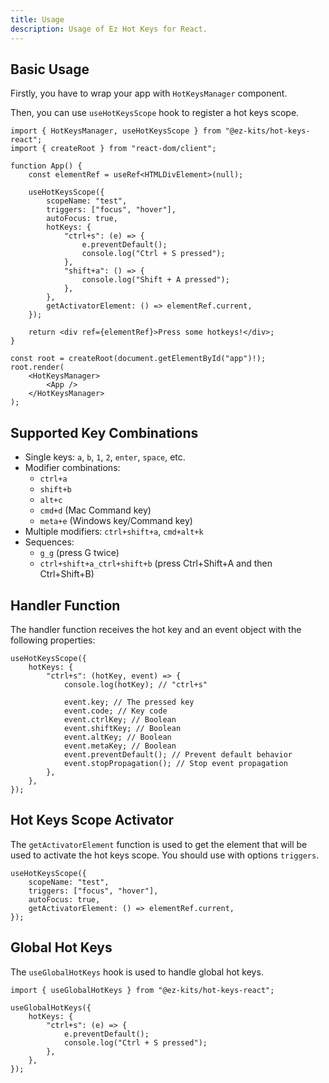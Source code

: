 ```yaml
---
title: Usage
description: Usage of Ez Hot Keys for React.
---
```


## Basic Usage

Firstly, you have to wrap your app with `HotKeysManager` component.

Then, you can use `useHotKeysScope` hook to register a hot keys scope.

```tsx filename="App.tsx"
import { HotKeysManager, useHotKeysScope } from "@ez-kits/hot-keys-react";
import { createRoot } from "react-dom/client";

function App() {
	const elementRef = useRef<HTMLDivElement>(null);

	useHotKeysScope({
		scopeName: "test",
		triggers: ["focus", "hover"],
		autoFocus: true,
		hotKeys: {
			"ctrl+s": (e) => {
				e.preventDefault();
				console.log("Ctrl + S pressed");
			},
			"shift+a": () => {
				console.log("Shift + A pressed");
			},
		},
		getActivatorElement: () => elementRef.current,
	});

	return <div ref={elementRef}>Press some hotkeys!</div>;
}

const root = createRoot(document.getElementById("app")!);
root.render(
	<HotKeysManager>
		<App />
	</HotKeysManager>
);
```

## Supported Key Combinations

- Single keys: `a`, `b`, `1`, `2`, `enter`, `space`, etc.
- Modifier combinations:
  - `ctrl+a`
  - `shift+b`
  - `alt+c`
  - `cmd+d` (Mac Command key)
  - `meta+e` (Windows key/Command key)
- Multiple modifiers: `ctrl+shift+a`, `cmd+alt+k`
- Sequences:
  - `g_g` (press G twice)
  - `ctrl+shift+a_ctrl+shift+b` (press Ctrl+Shift+A and then Ctrl+Shift+B)

## Handler Function

The handler function receives the hot key and an event object with the following properties:

```tsx
useHotKeysScope({
	hotKeys: {
		"ctrl+s": (hotKey, event) => {
			console.log(hotKey); // "ctrl+s"

			event.key; // The pressed key
			event.code; // Key code
			event.ctrlKey; // Boolean
			event.shiftKey; // Boolean
			event.altKey; // Boolean
			event.metaKey; // Boolean
			event.preventDefault(); // Prevent default behavior
			event.stopPropagation(); // Stop event propagation
		},
	},
});
```

## Hot Keys Scope Activator

The `getActivatorElement` function is used to get the element that will be used to activate the hot keys scope. You should use with options `triggers`.

```tsx
useHotKeysScope({
	scopeName: "test",
	triggers: ["focus", "hover"],
	autoFocus: true,
	getActivatorElement: () => elementRef.current,
});
```

## Global Hot Keys

The `useGlobalHotKeys` hook is used to handle global hot keys.

```tsx
import { useGlobalHotKeys } from "@ez-kits/hot-keys-react";

useGlobalHotKeys({
	hotKeys: {
		"ctrl+s": (e) => {
			e.preventDefault();
			console.log("Ctrl + S pressed");
		},
	},
});
```
